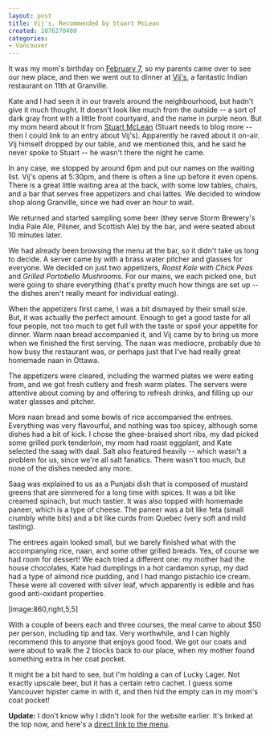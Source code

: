 ```yaml
--- 
layout: post
title: Vij's, Recommended by Stuart McLean
created: 1076270400
categories: 
- Vancouver
---
```

<p>It was my mom's birthday on <a href="http://www.whohasmybirthday.com/sample_list.html#02-07">February 7</a>, so my parents came over to see our new place, and then we went out to dinner at <a href="http://www.vijs.ca/" title="Vij's Restaurant">Vij's</a>, a fantastic Indian restaurant on 11th at Granville.</p>

<p>Kate and I had seen it in our travels around the neighbourhood, but hadn't give it much thought. It doesn't look like much from the outside --  a sort of dark gray front with a little front courtyard, and the name in purple neon. But my mom heard about it from <a href="http://www.penguinblogs.ca/mclean/" title="Stuart McLean's Blog">Stuart McLean</a> (Stuart needs to blog more -- then I could link to an entry about Vij's). Apparently he raved about it on-air. Vij himself dropped by our table, and we mentioned this, and he said he never spoke to Stuart -- he wasn't there the night he came.</p>
<!--break-->

<p>In any case, we stopped by around 6pm and put our names on the waiting list. Vij's opens at 5:30pm, and there is often a line up before it even opens. There is a great little waiting area at the back, with some low tables, chairs, and a bar that serves free appetizers and chai lattes. We decided to window shop along Granville, since we had over an hour to wait.</p>

<p>We returned and started sampling some beer (they serve Storm Brewery's India Pale Ale, Pilsner, and Scottish Ale) by the bar, and were seated about 10 minutes later.</p>

<p>We had already been browsing the menu at the bar, so it didn't take us long to decide. A server came by with a brass water pitcher and glasses for everyone. We decided on just two appetizers, <em>Roast Kale with Chick Peas</em> and <em>Grilled Portobello Mushrooms</em>. For our mains, we each picked one, but were going to share everything (that's pretty much how things are set up -- the dishes aren't really meant for individual eating).</p>

<p>When the appetizers first came, I was a bit dismayed by their small size. But, it was actually the perfect amount. Enough to get a good taste for all four people, not too much to get full with the taste or spoil your appetite for dinner. Warm naan bread accompanied it, and Vij came by to bring us more when we finished the first serving. The naan was mediocre, probably due to how busy the restaurant was, or perhaps just that I've had really great homemade naan in Ottawa.</p>

<p>The appetizers were cleared, including the warmed plates we were eating from, and we got fresh cutlery and fresh warm plates. The servers were attentive about coming by and offering to refresh drinks, and filling up our water glasses and pitcher.</p>

<p>More naan bread and some bowls of rice accompanied the entrees. Everything was very flavourful, and nothing was too spicey, although some dishes had a bit of kick. I chose the ghee-braised short ribs, my dad picked some grilled pork tenderloin, my mom had roast eggplant, and Kate selected the saag with daal. Salt also featured heavily -- which wasn't a problem for us, since we're all salt fanatics. There wasn't too much, but none of the dishes needed any more.</p>

<p>Saag was explained to us as a Punjabi dish that is composed of mustard greens that are simmered for a long time with spices. It was a bit like creamed spinach, but much tastier. It was also topped with homemade paneer, which is a type of cheese. The paneer was a bit like feta (small crumbly white bits) and a bit like curds from Quebec (very soft and mild tasting).</p>

<p>The entrees again looked small, but we barely finished what with the accompanying rice, naan, and some other grilled breads. Yes, of course we had room for dessert! We each tried a different one: my mother had the house chocolates, Kate had dumplings in a hot cardamon syrup, my dad had a type of almond rice pudding, and I had mango pistachio ice cream. These were all covered with silver leaf, which apparently is edible and has good anti-oxidant properties.</p>

[image:860,right,5,5]

<p>With a couple of beers each and three courses, the meal came to about $50 per person, including tip and tax. Very worthwhile, and I can highly recommend this to anyone that enjoys good food. We got our coats and were about to walk the 2 blocks back to our place, when my mother found something extra in her coat pocket.</p>

<p>It might be a bit hard to see, but I'm holding a can of Lucky Lager. Not exactly upscale beer, but it has a certain retro cachet. I guess some Vancouver hipster came in with it, and then hid the empty can in my mom's coat pocket!</p>

<p><strong>Update:</strong> I don't know why I didn't look for the website earlier. It's linked at the top now, and here's a <a href="http://www.vijs.ca/menu.html" title="Vij's Restaurant - Menu">direct link to the menu</a>.</p>
